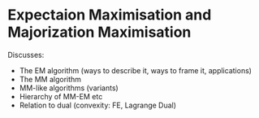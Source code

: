 # Expectaion Maximisation and Majorization Maximisation

Discusses:
* The EM algorithm (ways to describe it, ways to frame it, applications)
* The MM algorithm
* MM-like algorithms (variants)
* Hierarchy of MM-EM etc
* Relation to dual (convexity: FE, Lagrange Dual)
